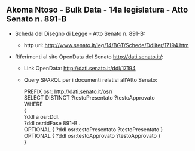## Akoma Ntoso - Bulk Data - 14a legislatura - Atto Senato n. 891-B ##

* Scheda del Disegno di Legge - Atto Senato n. 891-B:
	* http url: http://www.senato.it/leg/14/BGT/Schede/Ddliter/17194.htm

* Riferimenti al sito OpenData del Senato http://dati.senato.it/:
	* Link OpenData: http://dati.senato.it/ddl/17194
	* Query SPARQL per i documenti relativi all'Atto Senato:

        PREFIX osr: <http://dati.senato.it/osr/>  
		SELECT DISTINCT ?testoPresentato ?testoApprovato  
		WHERE  
		{  
		    ?ddl a osr:Ddl.  
		    ?ddl osr:idFase 891-B .  
		    OPTIONAL { ?ddl osr:testoPresentato ?testoPresentato }  
		    OPTIONAL { ?ddl osr:testoApprovato ?testoApprovato }  
		}
		